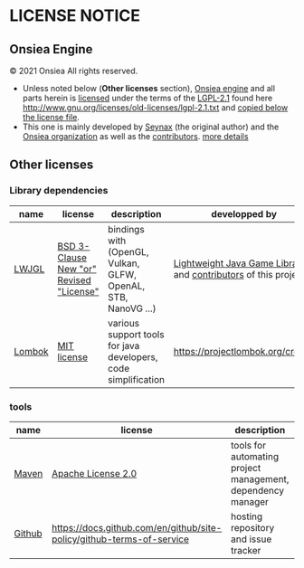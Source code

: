 # LICENSE NOTICE

## Onsiea Engine
© 2021 Onsiea All rights reserved.

- Unless noted below (**Other licenses** section), [Onsiea engine](https://github.com/Onsiea/OnsieaEngine) and all parts herein is [licensed](https://github.com/Onsiea/OnsieaEngine/blob/main/LICENSE.md) under the terms of the [LGPL-2.1](https://www.gnu.org/licenses/old-licenses/lgpl-2.1.fr.html) found here http://www.gnu.org/licenses/old-licenses/lgpl-2.1.txt and [copied below the license file](https://github.com/Onsiea/OnsieaEngine/blob/main/LICENSE.md).
- This one is mainly developed by [Seynax](https://github.com/seynax) (the original author) and the [Onsiea organization](https://github.com/Onsiea) as well as the [contributors](https://github.com/Onsiea/OnsieaEngine/blob/main/docs/CONTRIBUTORS.md). [more details](https://github.com/Onsiea/OnsieaEngine/wiki/License)


## Other licenses

### Library dependencies

| name                                  | license                                                                   | description                                                     | developped by                                                                                                               |
|---------------------------------------|---------------------------------------------------------------------------|-----------------------------------------------------------------|-----------------------------------------------------------------------------------------------------------------------------|
| [LWJGL](https://www.lwjgl.org/)       | [BSD 3-Clause New "or" Revised "License"](https://www.lwjgl.org/license)  | bindings with (OpenGL, Vulkan, GLFW, OpenAL, STB, NanoVG ...)   | [Lightweight Java Game Library](https://www.lwjgl.org/) and [contributors](https://www.lwjgl.org/sponsors) of this project  |
| [Lombok](https://projectlombok.org/)  | [MIT license](https://opensource.org/licenses/mit-license.php)            | various support tools for java developers, code simplification  | https://projectlombok.org/credits                                                                                           |

### tools

| name                                  | license                                                                 | description                                                 | developped by                                                                                             |
|---------------------------------------|-------------------------------------------------------------------------|-------------------------------------------------------------|-----------------------------------------------------------------------------------------------------------|
| [Maven](https://maven.apache.org/)    | [Apache License 2.0](https://www.apache.org/licenses/LICENSE-2.0)       | tools for automating project management, dependency manager | [Apache foundation](https://www.apache.org/) (https://maven.apache.org/background/history-of-maven.html,  |
| [Github](https://github.com/)         | https://docs.github.com/en/github/site-policy/github-terms-of-service   | hosting repository and issue tracker                        | Chris Wanstrath, PJ Hyett et Tom Preston-Werner (https://github.com/)                                     |

